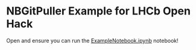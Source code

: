# NBGitPuller Example for LHCb Open Hack

Open and ensure you can run the [ExampleNotebook.ipynb](ExampleNotebook.ipynb) notebook!
